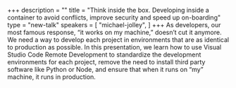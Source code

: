 +++
description = ""
title = "Think inside the box. Developing inside a container to avoid conflicts, improve security and speed up on-boarding"
type = "new-talk"
speakers = [
        "michael-jolley",
]
+++
As developers, our most famous response, “it works on my machine,” doesn’t cut it anymore. We need a way to develop each project in environments that are as identical to production as possible. In this presentation, we learn how to use Visual Studio Code Remote Development to standardize the development environments for each project, remove the need to install third party software like Python or Node, and ensure that when it runs on “my” machine, it runs in production.